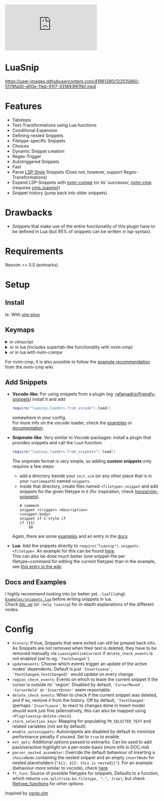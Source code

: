 [![LuaSnip](https://img.shields.io/matrix/luasnip:matrix.org?label=Matrix&logo=matrix)](https://matrix.to/#/%23luasnip:matrix.org)
# LuaSnip
https://user-images.githubusercontent.com/41961280/122515860-5179fa00-d00e-11eb-91f7-331893f61fbf.mp4

# Features
- Tabstops
- Text-Transformations using Lua functions
- Conditional Expansion
- Defining nested Snippets
- Filetype-specific Snippets
- Choices
- Dynamic Snippet creation
- Regex-Trigger
- Autotriggered Snippets
- Fast
- Parse [LSP-Style](https://microsoft.github.io/language-server-protocol/specification#snippet_syntax) Snippets (Does not, however, support Regex-Transformations)
- Expand LSP-Snippets with [nvim-compe](https://github.com/hrsh7th/nvim-compe) (or its' successor, [nvim-cmp](https://github.com/hrsh7th/nvim-cmp) (requires [cmp_luasnip](https://github.com/saadparwaiz1/cmp_luasnip)))
- Snippet history (jump back into older snippets)

# Drawbacks
- Snippets that make use of the entire functionality of this plugin have to be defined in Lua (but 95% of snippets can be written in lsp-syntax).

# Requirements
Neovim >= 0.5 (extmarks)

# Setup
## Install 
Ie. With [vim-plug](https://github.com/junegunn/vim-plug)
## Keymaps
  <details>
   <summary>in vimscript</summary>
  
```vim
" press <Tab> to expand or jump in a snippet. These can also be mapped separately
" via <Plug>luasnip-expand-snippet and <Plug>luasnip-jump-next.
imap <silent><expr> <Tab> luasnip#expand_or_jumpable() ? '<Plug>luasnip-expand-or-jump' : '<Tab>' 
" -1 for jumping backwards.
inoremap <silent> <S-Tab> <cmd>lua require'luasnip'.jump(-1)<Cr>

snoremap <silent> <Tab> <cmd>lua require('luasnip').jump(1)<Cr>
snoremap <silent> <S-Tab> <cmd>lua require('luasnip').jump(-1)<Cr>

" For changing choices in choiceNodes (not strictly necessary for a basic setup).
imap <silent><expr> <C-E> luasnip#choice_active() ? '<Plug>luasnip-next-choice' : '<C-E>'
smap <silent><expr> <C-E> luasnip#choice_active() ? '<Plug>luasnip-next-choice' : '<C-E>'
```
  </details>
   <details>
   <summary>or in lua (includes supertab-like functionality with nvim-cmp)</summary>

```lua
local function prequire(...)
local status, lib = pcall(require, ...)
if (status) then return lib end
    return nil
end

local luasnip = prequire('luasnip')
local cmp = prequire("cmp")

local t = function(str)
    return vim.api.nvim_replace_termcodes(str, true, true, true)
end

local check_back_space = function()
    local col = vim.fn.col('.') - 1
    if col == 0 or vim.fn.getline('.'):sub(col, col):match('%s') then
        return true
    else
        return false
    end
end

_G.tab_complete = function()
    if cmp and cmp.visible() then
        cmp.select_next_item()
    elseif luasnip and luasnip.expand_or_jumpable() then
        return t("<Plug>luasnip-expand-or-jump")
    elseif check_back_space() then
        return t "<Tab>"
    else
        cmp.complete()
    end
    return ""
end
_G.s_tab_complete = function()
    if cmp and cmp.visible() then
        cmp.select_prev_item()
    elseif luasnip and luasnip.jumpable(-1) then
        return t("<Plug>luasnip-jump-prev")
    else
        return t "<S-Tab>"
    end
    return ""
end

vim.api.nvim_set_keymap("i", "<Tab>", "v:lua.tab_complete()", {expr = true})
vim.api.nvim_set_keymap("s", "<Tab>", "v:lua.tab_complete()", {expr = true})
vim.api.nvim_set_keymap("i", "<S-Tab>", "v:lua.s_tab_complete()", {expr = true})
vim.api.nvim_set_keymap("s", "<S-Tab>", "v:lua.s_tab_complete()", {expr = true})
vim.api.nvim_set_keymap("i", "<C-E>", "<Plug>luasnip-next-choice", {})
vim.api.nvim_set_keymap("s", "<C-E>", "<Plug>luasnip-next-choice", {})
```
  </details>
   <details>
   <summary>or in lua with nvim-compe</summary>
 
```lua
local function prequire(...)
local status, lib = pcall(require, ...)
if (status) then return lib end
    return nil
end

local luasnip = prequire('luasnip')

local t = function(str)
    return vim.api.nvim_replace_termcodes(str, true, true, true)
end

local check_back_space = function()
    local col = vim.fn.col('.') - 1
    if col == 0 or vim.fn.getline('.'):sub(col, col):match('%s') then
        return true
    else
        return false
    end
end

_G.tab_complete = function()
    if vim.fn.pumvisible() == 1 then
        return t "<C-n>"
    elseif luasnip and luasnip.expand_or_jumpable() then
        return t("<Plug>luasnip-expand-or-jump")
    elseif check_back_space() then
        return t "<Tab>"
    else
        return vim.fn['compe#complete']()
    end
    return ""
end
_G.s_tab_complete = function()
    if vim.fn.pumvisible() == 1 then
        return t "<C-p>"
    elseif luasnip and luasnip.jumpable(-1) then
        return t("<Plug>luasnip-jump-prev")
    else
        return t "<S-Tab>"
    end
    return ""
end

vim.api.nvim_set_keymap("i", "<Tab>", "v:lua.tab_complete()", {expr = true})
vim.api.nvim_set_keymap("s", "<Tab>", "v:lua.tab_complete()", {expr = true})
vim.api.nvim_set_keymap("i", "<S-Tab>", "v:lua.s_tab_complete()", {expr = true})
vim.api.nvim_set_keymap("s", "<S-Tab>", "v:lua.s_tab_complete()", {expr = true})
vim.api.nvim_set_keymap("i", "<C-E>", "<Plug>luasnip-next-choice", {})
vim.api.nvim_set_keymap("s", "<C-E>", "<Plug>luasnip-next-choice", {})
```
  </details>

For nvim-cmp, it is also possible to follow the [example recommendation](https://github.com/hrsh7th/nvim-cmp/wiki/Example-mappings#luasnip) from the nvim-cmp wiki.


## Add Snippets

- **Vscode-like**: For using snippets from a plugin (eg. [rafamadriz/friendly-snippets](https://github.com/rafamadriz/friendly-snippets)) install it and add
    ```lua
    require("luasnip.loaders.from_vscode").load()
    ```
	somewhere in your config.  
	For more info on the vscode-loader, check the [examples](https://github.com/L3MON4D3/LuaSnip/blob/b5a72f1fbde545be101fcd10b70bcd51ea4367de/Examples/snippets.lua#L501) or [documentation](https://github.com/L3MON4D3/LuaSnip/blob/master/DOC.md#vscode-snippets-loader).

- **Snipmate-like**: Very similar to Vscode-packages: install a plugin that provides snippets and call the `load`-function:
    ```lua
    require("luasnip.loaders.from_snipmate").load()
    ```
    The snipmate format is very simple, so adding **custom snippets** only requires a few steps:
    - add a directory beside your `init.vim` (or any other place that is in your `runtimepath`) named `snippets`.
    - inside that directory, create files named `<filetype>.snippet` and add snippets for the given filetype in it (for inspiration, check [honza/vim-snippets](https://github.com/honza/vim-snippets/tree/master/snippets)).  
        ``` snipmate
        # comment
        snippet <trigger> <description>
        <snippet-body>
        snippet if C-style if
        if ($1)
        	$0
        ```
    Again, there are some [examples](https://github.com/L3MON4D3/LuaSnip/blob/b5a72f1fbde545be101fcd10b70bcd51ea4367de/Examples/snippets.lua#L517) and an entry in the [docs](https://github.com/L3MON4D3/LuaSnip/blob/master/DOC.md#snipmate-snippets-loader)
- **Lua**: Add the snippets directly to `require("luasnip").snippets.<filetype>`. An example for this can be found [here](https://github.com/L3MON4D3/LuaSnip/blob/b5a72f1fbde545be101fcd10b70bcd51ea4367de/Examples/snippets.lua#L167).  
This can also be done much better (one snippet-file per filetype+command for editing the current filetype) than in the example, see [this entry in the wiki](https://github.com/L3MON4D3/LuaSnip/wiki/Nice-Configs#split-up-snippets-by-filetype-load-on-demand-and-reload-after-change-first-iteration)
## Docs and Examples
I highly recommend looking into (or better yet, `:luafile`ing) [`Examples/snippets.lua`](https://github.com/L3MON4D3/LuaSnip/blob/master/Examples/snippets.lua) before writing snippets in lua.  
Check [`DOC.md`](https://github.com/L3MON4D3/LuaSnip/blob/master/DOC.md) (or `:help luasnip`) for in-depth explanations of the different nodes.

# Config
- `history`: If true, Snippets that were exited can still be jumped back into. As Snippets are not removed when their text is deleted, they have to be removed manually via `LuasnipUnlinkCurrent` if `delete_check_events` is not enabled (set to eg. `'TextChanged'`).
- `updateevents`: Choose which events trigger an update of the active nodes' dependents. Default is just `'InsertLeave'`, `'TextChanged,TextChangedI'` would update on every change.
- `region_check_events`: Events on which to leave the current snippet if the cursor is outside its' 'region'. Disabled by default, `'CursorMoved'`, `'CursorHold'` or `'InsertEnter'` seem reasonable.
- `delete_check_events`: When to check if the current snippet was deleted, and if so, remove it from the history. Off by default, `'TextChanged'` (perhaps `'InsertLeave'`, to react to changes done in Insert mode) should work just fine (alternatively, this can also be mapped using `<Plug>luasnip-delete-check`). 
- `store_selection_keys`: Mapping for populating `TM_SELECTED_TEXT` and related variables (not set by default).
- `enable_autosnippets`: Autosnippets are disabled by default to minimize performance penalty if unused. Set to `true` to enable.
- `ext_opts`: Additional options passed to extmarks. Can be used to add passive/active highlight on a per-node-basis (more info in DOC.md)
- `parser_nested_assembler`: Override the default behaviour of inserting a `choiceNode` containing the nested snippet and an empty `insertNode` for nested placeholders (`"${1: ${2: this is nested}}"`). For an example (behaviour more similar to vscode), check [here](https://github.com/L3MON4D3/LuaSnip/wiki/Nice-Configs#imitate-vscodes-behaviour-for-nested-placeholders)
- `ft_func`: Source of possible filetypes for snippets. Defaults to a function, which returns `vim.split(vim.bo.filetype, ".", true)`, but check [filetype_functions](lua/luasnip/extras/filetype_functions.lua) for other options

Inspired by [vsnip.vim](https://github.com/hrsh7th/vim-vsnip/)
